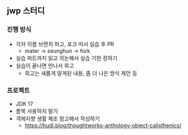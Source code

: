 ## jwp 스터디
### 진행 방식 
- 각자 이름 브랜치 파고, 포크 떠서 실습 후 PR
  - mater -> seunghun -> fork
- 실습 파트까지 읽고 의논해서 실습 기한 정하기
- 실습이 끝나면 만나서 회고
  - 회고는 새롭게 알게된 내용, 좀 더 나은 방식 제안 등
### 프로젝트
- JDK 17
- 롬복 사용하지 말기
- 객체지향 생활 체조 참고해서 작성하기
  -  https://hudi.blog/thoughtworks-anthology-object-calisthenics/